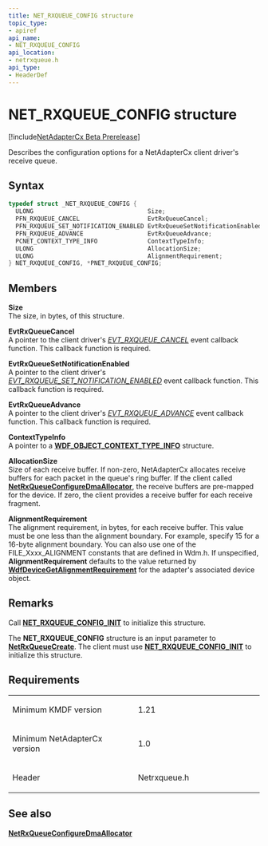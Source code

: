 ```yaml
---
title: NET_RXQUEUE_CONFIG structure
topic_type:
- apiref
api_name:
- NET_RXQUEUE_CONFIG
api_location:
- netrxqueue.h
api_type:
- HeaderDef
---
```


# NET_RXQUEUE_CONFIG structure

[!include[NetAdapterCx Beta Prerelease](../netcx-beta-prerelease.md)]

Describes the configuration options for a NetAdapterCx client driver's receive queue.

Syntax
------

```cpp
typedef struct _NET_RXQUEUE_CONFIG {
  ULONG                                Size;
  PFN_RXQUEUE_CANCEL                   EvtRxQueueCancel;
  PFN_RXQUEUE_SET_NOTIFICATION_ENABLED EvtRxQueueSetNotificationEnabled;
  PFN_RXQUEUE_ADVANCE                  EvtRxQueueAdvance;
  PCNET_CONTEXT_TYPE_INFO              ContextTypeInfo;
  ULONG                                AllocationSize;
  ULONG                                AlignmentRequirement;
} NET_RXQUEUE_CONFIG, *PNET_RXQUEUE_CONFIG;
```

Members
-------

**Size**  
The size, in bytes, of this structure.

**EvtRxQueueCancel**  
A pointer to the client driver's [*EVT_RXQUEUE_CANCEL*](evt-rxqueue-cancel.md) event callback function. This callback function is required.

**EvtRxQueueSetNotificationEnabled**  
A pointer to the client driver's [*EVT_RXQUEUE_SET_NOTIFICATION_ENABLED*](evt-rxqueue-set-notification-enabled.md) event callback function. This callback function is required.

**EvtRxQueueAdvance**  
A pointer to the client driver's [*EVT_RXQUEUE_ADVANCE*](evt-rxqueue-advance.md) event callback function. This callback function is required.

**ContextTypeInfo**  
A pointer to a [**WDF_OBJECT_CONTEXT_TYPE_INFO**](https://msdn.microsoft.com/library/windows/hardware/ff552407) structure.

**AllocationSize**  
Size of each receive buffer.  If non-zero, NetAdapterCx allocates receive buffers for each packet in the queue's ring buffer.  If the client called [**NetRxQueueConfigureDmaAllocator**](netrxqueueconfiguredmaallocator.md), the receive buffers are pre-mapped for the device.  If zero, the client provides a receive buffer for each receive fragment.

**AlignmentRequirement**  
The alignment requirement, in bytes, for each receive buffer.  This value must be one less than the alignment boundary.  For example, specify 15 for a 16-byte alignment boundary.  You can also use one of the FILE_Xxxx_ALIGNMENT constants that are defined in Wdm.h.  If unspecified, **AlignmentRequirement** defaults to the value returned by [**WdfDeviceGetAlignmentRequirement**](https://msdn.microsoft.com/en-us/library/windows/hardware/ff545953) for the adapter's associated device object.

Remarks
-------

Call [**NET_RXQUEUE_CONFIG_INIT**](net-rxqueue-config-init.md) to initialize this structure.

The **NET_RXQUEUE_CONFIG** structure is an input parameter to [**NetRxQueueCreate**](netrxqueuecreate.md). The client must use [**NET_RXQUEUE_CONFIG_INIT**](net-rxqueue-config-init.md) to initialize this structure.

Requirements
------------

<table>
<colgroup>
<col width="50%" />
<col width="50%" />
</colgroup>
<tbody>
<tr class="odd">
<td align="left"><p>Minimum KMDF version</p></td>
<td align="left"><p>1.21</p></td>
</tr>
<tr class="even">
<td align="left"><p>Minimum NetAdapterCx version</p></td>
<td align="left"><p>1.0</p></td>
</tr>
<tr class="odd">
<td align="left"><p>Header</p></td>
<td align="left">Netrxqueue.h</td>
</tr>
</tbody>
</table>

## See also


[**NetRxQueueConfigureDmaAllocator**](netrxqueueconfiguredmaallocator.md)

 

 






